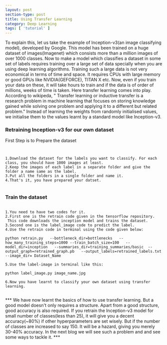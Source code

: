 ```yaml
---
layout: post
section-type: post
title: Using Transfer Learning
category: Deep Learning
tags: [ 'tutorial' ]
---
```



To explain this, let us take the example of Inception-v3(an image classifying model), developed by Google.
This model has been trained on a huge dataset of images(Imagenet) which consists more than a million images 
of over 1000 classes. Now to make a model which classifies a dataset in some set of labels requires training over 
a large set of data specially when you are using deep learning algorithms. Training such a large data is not very economical 
in terms of time and space. It requires CPUs with large memory or good GPUs like NVIDIA(GEFORCE), TITAN X etc. Now, even if you 
train your data on these, it will take hours to train and if the data is of order of millions, weeks of time is taken.
Here transfer learning comes into play. According to wikipeda, " Transfer learning or inductive transfer is a research problem in machine learning that focuses on storing knowledge gained while solving one problem and applying it to a different but related problem." Instead of learning the weights from randomly initialised values, we initialise them to the values learnt by a standard model like Inception-v3.

### Retraining Inception-v3 for our own dataset

First Step is to Prepare the dataset
<pre><code data-trim class="none">

1.Download the dataset for the labels you want to classify. For each class, you should have 1000 images at least.
2.Keep the images of each label in a separate folder and give the folder a name same as the label.
3.Put all the folders in a single folder and name it.
4.That's it, you have prepared your datset.

</code></pre>

### Train the dataset

<pre><code data-trim class="none">
1.You need to have two codes for it.
2.First one is the retrain code given in the tensorflow repository.
 This code downloads the inception model and trains the dataset.
3.Second one is the label_image code to predict the label.
4.Use the retrain code in terminal using the code given below:

python retrain.py   --bottleneck_dir=bottlenecks   --how_many_training_steps=1000 --train_batch_size=100   --model_dir=inception   --summaries_dir=training_summaries/basic  --output_graph=retrained_graph.pb   --output_labels=retrained_labels.txt   --image_dir= Dataset_Name

5.Use the label-image in terminal like this:

python label_image.py image_name.jpg

6.Now you have learnt to classify your own dataset using transfer learning.

</code></pre>

*** We have now learnt the basics of how to use transfer learning. But a good model doesn't only requires a structure. Apart from a good structure, good accuracy is also required. If you retrain the Inception-v3 model for small number of classes(less than 25), it will give you a decent accuracy(~80%) if other hyperparameters are set wisely. But if the number of classes are increased to say 150. It will be a hazard, giving you merely 30-40% accuracy. In the next blog we will see such a problem and 
and see some ways to tackle it. *** 



